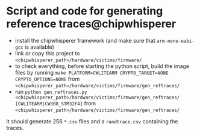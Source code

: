# Script and code for generating reference traces@chipwhisperer

- install the chipwhisperer framework (and make sure that `arm-none-eabi-gcc` is available)
- link or copy this project to `<chipwhisperer_path>/hardware/victims/firmware/`
- to check everything, before starting the python script, build the image files by running `make PLATFORM=CWLITEARM CRYPTO_TARGET=NONE CRYPTO_OPTIONS=NONE` from `<chipwhisperer_path>/hardware/victims/firmware/gen_reftraces/`
- run `python gen_reftraces.py <chipwhisperer_path>/hardware/victims/firmware/gen_reftraces/ [CWLITEARM|CW308_STM32F4]` from `<chipwhisperer_path>/hardware/victims/firmware/gen_reftraces/`

It should generate 256 `*.csv` files and a `randtrace.csv` containing the traces.
